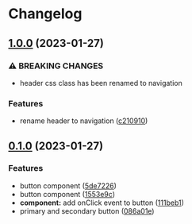 # Changelog

## [1.0.0](https://github.com/jiayike/pixel-ui/compare/components-v0.1.0...components-v1.0.0) (2023-01-27)


### ⚠ BREAKING CHANGES

* header css class has been renamed to navigation

### Features

* rename header to navigation ([c210910](https://github.com/jiayike/pixel-ui/commit/c210910ebe77c5919247c313fd682ca0b4f4949f))

## [0.1.0](https://github.com/jiayike/pixel-ui/compare/components-v0.0.1...components-v0.1.0) (2023-01-27)


### Features

* button component ([5de7226](https://github.com/jiayike/pixel-ui/commit/5de722656b3c2d906f79657fd94e751d75c5240f))
* button component ([1553e9c](https://github.com/jiayike/pixel-ui/commit/1553e9cd0aefb923c0d5df1aba7fd0d68435ca26))
* **component:** add onClick event to button ([111beb1](https://github.com/jiayike/pixel-ui/commit/111beb1401bbca6784d717ee7182156d70b52d27))
* primary and secondary button ([086a01e](https://github.com/jiayike/pixel-ui/commit/086a01ebf86af2aa1af9f61ae28f13698bbed8a2))
